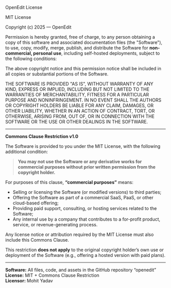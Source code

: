 OpenEdit License

MIT License

Copyright (c) 2025 — OpenEdit

Permission is hereby granted, free of charge, to any person obtaining a copy of this software and associated documentation files (the "Software"), to use, copy, modify, merge, publish, and distribute the Software for **non-commercial, personal use**, including self-hosted deployments, subject to the following conditions:

The above copyright notice and this permission notice shall be included in all copies or substantial portions of the Software.

THE SOFTWARE IS PROVIDED "AS IS", WITHOUT WARRANTY OF ANY KIND, EXPRESS OR IMPLIED, INCLUDING BUT NOT LIMITED TO THE WARRANTIES OF MERCHANTABILITY, FITNESS FOR A PARTICULAR PURPOSE AND NONINFRINGEMENT. IN NO EVENT SHALL THE AUTHORS OR COPYRIGHT HOLDERS BE LIABLE FOR ANY CLAIM, DAMAGES, OR OTHER LIABILITY, WHETHER IN AN ACTION OF CONTRACT, TORT, OR OTHERWISE, ARISING FROM, OUT OF, OR IN CONNECTION WITH THE SOFTWARE OR THE USE OR OTHER DEALINGS IN THE SOFTWARE.

---

**Commons Clause Restriction v1.0**

The Software is provided to you under the MIT License, with the following additional condition:

> **You may not use the Software or any derivative works for commercial purposes without prior written permission from the copyright holder.**

For purposes of this clause, **“commercial purposes”** means:
- Selling or licensing the Software (or modified versions) to third parties;
- Offering the Software as part of a commercial SaaS, PaaS, or other cloud-based offering;
- Providing paid support, consulting, or hosting services related to the Software;
- Any internal use by a company that contributes to a for-profit product, service, or revenue-generating process.

Any license notice or attribution required by the MIT License must also include this Commons Clause.

This restriction **does not apply** to the original copyright holder’s own use or deployment of the Software (e.g., offering a hosted version with paid plans).

---

**Software:** All files, code, and assets in the GitHub repository “openedit”  
**License:** MIT + Commons Clause Restriction  
**Licensor:** Mohit Yadav
